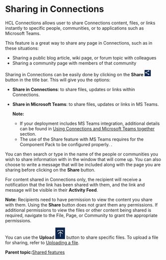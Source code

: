 # Sharing in Connections 

HCL Connections allows user to share Connections content, files, or links instantly to specific people, communities, or to applications such as Microsoft Teams.

This feature is a great way to share any page in Connections, such as in these situations:

-   Sharing a public blog article, wiki page, or forum topic with colleagues
-   Sharing a community page with members of that community

Sharing in Connections can be easily done by clicking on the **Share** ![](share_in_connections.png) button in the title bar. This will give you the options:

-   **Share in Connections**: to share files, updates or links within Connections.
-   **Share in Microsoft Teams**: to share files, updates or links in MS Teams.

    **Note:**

    -   If your deployment includes MS Teams integration, additional details can be found in [Using Connections and Microsoft Teams together](../../connectors/enduser/c_eucommon_conn_and_ms_teams.md) section.
    -   The use of the Share feature with MS Teams requires for the Component Pack to be configured properly.
    .


You can then search or type in the name of the people or communities you wish to share information with in the window that will come up. You can also choose to write a message that will be included along with the page you are sharing before clicking on the **Share** button.

For content shared in Connections only, the recipient will receive a notification that the link has been shared with them, and the link and message will be visible in their **Activity Feed**.

**Note:** Recipients need to have permission to view the content you share with them. Using the **Share** button does not grant them any permissions. If additional permissions to view the files or other content being shared is required, navigate to the File, Page, or Community to grant the appropriate permissions.

You can use the **Upload** ![](share_upload.PNG) button to share specific files. To upload a file for sharing, refer to [Uploading a file](../files/t_files_add_files_refresh.md).

**Parent topic:**[Shared features](../eucommon/c_eucommon_shared_components.md)

